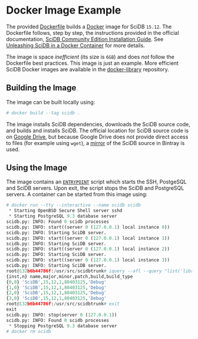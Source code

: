 # Docker Image Example

The provided [Dockerfile](Dockerfile) builds a [Docker](https://www.docker.com/) image for SciDB `15.12`. The Dockerfile follows, step by step, the instructions provided in the official documentation, [SciDB Community Edition Installation Guide](https://paradigm4.atlassian.net/wiki/display/ESD/SciDB+Community+Edition+Installation+Guide). See [Unleashing SciDB in a Docker Container](http://rvernica.github.io/2016/06/docker-image) for more details.

The image is space *inefficient* (its size is `6GB`) and does *not* follow the Dockerfile best practices. This image is just an example. More efficient SciDB Docker images are available in the [docker-library](/rvernica/docker-library/tree/master/scidb) repository.

## Building the Image

The image can be built locally using:

```python
# docker build --tag scidb .
```

The image installs SciDB dependencies, downloads the SciDB source code, and builds and installs SciDB. The official location for SciDB source code is on [Google Drive](https://drive.google.com/folderview?id=0B7yt0n33Us0rT1FJdmxFV2g0OHc&usp=drive_web#list), but because Google Drive does not provide direct access to files (for example using `wget`), a [mirror](https://bintray.com/rvernica/generic/) of the SciDB source in Bintray is used.

## Using the Image

The image contains an [`ENTRYPOINT`](https://docs.docker.com/engine/reference/builder/#/entrypoint) script which starts the SSH, PostgeSQL and SciDB servers. Upon exit, the script stops the SciDB and PostgreSQL servers. A container can be started from this image using:

```python
# docker run --tty --interactive --name scidb scidb
 * Starting OpenBSD Secure Shell server sshd                             [ OK ]
 * Starting PostgreSQL 9.3 database server                               [ OK ]
scidb.py: INFO: Found 0 scidb processes
scidb.py: INFO: start((server 0 (127.0.0.1) local instance 0))
scidb.py: INFO: Starting SciDB server.
scidb.py: INFO: start((server 0 (127.0.0.1) local instance 1))
scidb.py: INFO: Starting SciDB server.
scidb.py: INFO: start((server 0 (127.0.0.1) local instance 2))
scidb.py: INFO: Starting SciDB server.
scidb.py: INFO: start((server 0 (127.0.0.1) local instance 3))
scidb.py: INFO: Starting SciDB server.
root@132b6b44786f:/usr/src/scidbtrunk# iquery --afl --query "list('libraries')"
{inst,n} name,major,minor,patch,build,build_type
{0,0} 'SciDB',15,12,1,80403125,'Debug'
{1,0} 'SciDB',15,12,1,80403125,'Debug'
{2,0} 'SciDB',15,12,1,80403125,'Debug'
{3,0} 'SciDB',15,12,1,80403125,'Debug'
root@132b6b44786f:/usr/src/scidbtrunk# exit
exit
scidb.py: INFO: stop(server 0 (127.0.0.1))
scidb.py: INFO: Found 0 scidb processes
 * Stopping PostgreSQL 9.3 database server                               [ OK ]
# docker rm scidb
```
